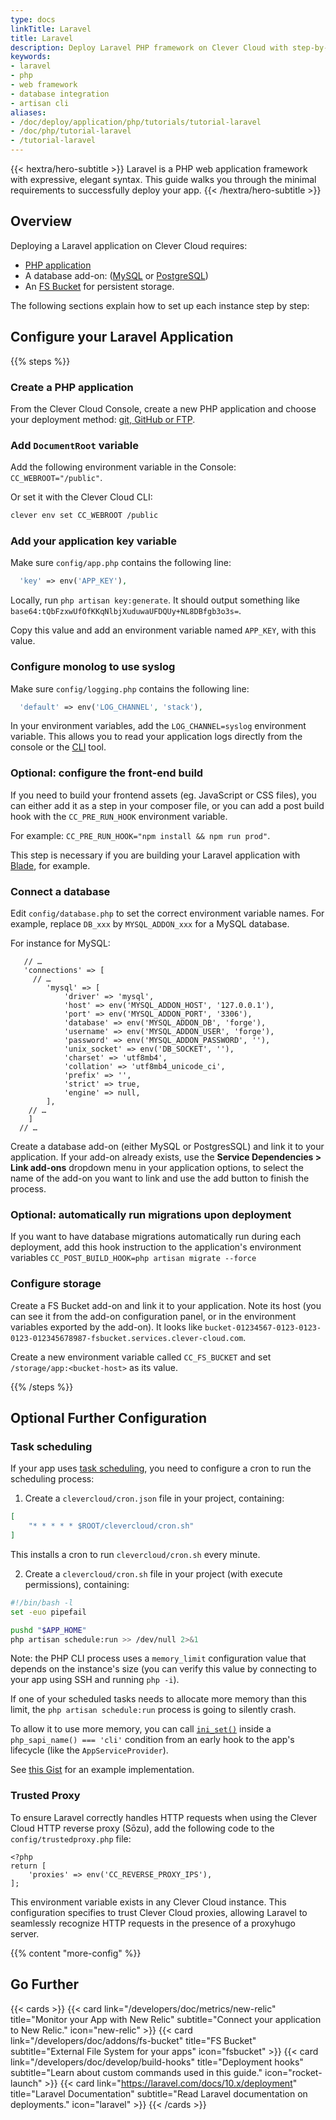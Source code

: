 ```yaml
---
type: docs
linkTitle: Laravel
title: Laravel
description: Deploy Laravel PHP framework on Clever Cloud with step-by-step guide including database integration and configuration management
keywords:
- laravel
- php
- web framework
- database integration
- artisan cli
aliases:
- /doc/deploy/application/php/tutorials/tutorial-laravel
- /doc/php/tutorial-laravel
- /tutorial-laravel
---
```


{{< hextra/hero-subtitle >}}
  Laravel is a PHP web application framework with expressive, elegant syntax. This guide walks you through the minimal requirements to successfully deploy your app.
{{< /hextra/hero-subtitle >}}

## Overview

Deploying a Laravel application on Clever Cloud requires:

- [PHP application](/developers/doc/applications/php)
- A database add-on: ([MySQL](/developers/doc/addons/mysql) or [PostgreSQL](/developers/doc/addons/postgresql))
- An [FS Bucket](/developers/doc/addons/fs-bucket) for persistent storage.

The following sections explain how to set up each instance step by step:

## Configure your Laravel Application

{{% steps %}}

### Create a PHP application

From the Clever Cloud Console, create a new PHP application and choose your deployment method: [git, GitHub or FTP](/developers/doc/quickstart/#choose-how-to-deploy).

### Add `DocumentRoot` variable

Add the following environment variable in the Console: `CC_WEBROOT="/public"`.

Or set it with the Clever Cloud CLI:

  ```bash
  clever env set CC_WEBROOT /public
  ```

### Add your application key variable

Make sure `config/app.php` contains the following line:

```php
  'key' => env('APP_KEY'),
```

Locally, run `php artisan key:generate`. It should output something like `base64:tQbFzxwUfOfKKqNlbjXuduwaUFDQUy+NL8DBfgb3o3s=`.

Copy this value and add an environment variable named `APP_KEY`, with this value.

### Configure monolog to use syslog

Make sure `config/logging.php` contains the following line:

```php
  'default' => env('LOG_CHANNEL', 'stack'),
```

In your environment variables, add the `LOG_CHANNEL=syslog` environment variable. This allows you to read your application logs directly from the console or the [CLI](/developers/doc/cli) tool.

### Optional: configure the front-end build

If you need to build your frontend assets (eg. JavaScript or CSS files), you can either add it as a step in your composer file, or you can add a post build hook with the `CC_PRE_RUN_HOOK` environment variable.

For example: `CC_PRE_RUN_HOOK="npm install && npm run prod"`.

This step is necessary if you are building your Laravel application with [Blade](https://laravel.com/docs/10.x/blade), for example.

### Connect a database

Edit `config/database.php` to set the correct environment variable names. For example, replace `DB_xxx` by `MYSQL_ADDON_xxx` for a MySQL database.

For instance for MySQL:

```php{linenos=table}
   // …
   'connections' => [
     // …
        'mysql' => [
            'driver' => 'mysql',
            'host' => env('MYSQL_ADDON_HOST', '127.0.0.1'),
            'port' => env('MYSQL_ADDON_PORT', '3306'),
            'database' => env('MYSQL_ADDON_DB', 'forge'),
            'username' => env('MYSQL_ADDON_USER', 'forge'),
            'password' => env('MYSQL_ADDON_PASSWORD', ''),
            'unix_socket' => env('DB_SOCKET', ''),
            'charset' => 'utf8mb4',
            'collation' => 'utf8mb4_unicode_ci',
            'prefix' => '',
            'strict' => true,
            'engine' => null,
        ],
    // …
    ]
  // …
```

Create a database add-on (either MySQL or PostgresSQL) and link it to your application. If your add-on already exists, use the **Service Dependencies > Link add-ons** dropdown menu in your application options, to select the name of the add-on you want to link and use the add button to finish the process.

### Optional: automatically run migrations upon deployment

If you want to have database migrations automatically run during each deployment, add this hook instruction to the application's environment variables `CC_POST_BUILD_HOOK=php artisan migrate --force`

### Configure storage

Create a FS Bucket add-on and link it to your application. Note its host (you can see it from the add-on configuration panel, or in the environment variables exported by the add-on). It looks like `bucket-01234567-0123-0123-0123-012345678987-fsbucket.services.clever-cloud.com`.

Create a new environment variable called `CC_FS_BUCKET` and set `/storage/app:<bucket-host>` as its value.

{{% /steps %}}

## Optional Further Configuration

### Task scheduling

If your app uses [task scheduling](https://laravel.com/docs/scheduling), you need to configure a cron to run the scheduling process:

1. Create a `clevercloud/cron.json` file in your project, containing:

```json
[
    "* * * * * $ROOT/clevercloud/cron.sh"
]
```

This installs a cron to run `clevercloud/cron.sh` every minute.

2. Create a `clevercloud/cron.sh` file in your project (with execute permissions), containing:

```bash
#!/bin/bash -l
set -euo pipefail

pushd "$APP_HOME"
php artisan schedule:run >> /dev/null 2>&1
```

Note: the PHP CLI process uses a `memory_limit` configuration value that depends on the instance's size (you can verify this value by connecting to your app using SSH and running `php -i`).

If one of your scheduled tasks needs to allocate more memory than this limit, the `php artisan schedule:run` process is going to silently crash.

To allow it to use more memory, you can call [`ini_set()`](https://www.php.net/manual/en/function.ini-set) inside a `php_sapi_name() === 'cli'` condition from an early hook to the app's lifecycle (like the `AppServiceProvider`).

See [this Gist](https://gist.github.com/dsferruzza/e57dd3db957efe7a649325868f0024a4) for an example implementation.

### Trusted Proxy

To ensure Laravel correctly handles HTTP requests when using the Clever Cloud HTTP reverse proxy (Sōzu), add the following code to the `config/trustedproxy.php` file:

```php{linenos=table}
<?php
return [
    'proxies' => env('CC_REVERSE_PROXY_IPS'),
];
```

This environment variable exists in any Clever Cloud instance. This configuration specifies to trust Clever Cloud proxies, allowing Laravel to seamlessly recognize HTTP requests in the presence of a proxyhugo server.

{{% content "more-config" %}}

## Go Further

{{< cards >}}
  {{< card link="/developers/doc/metrics/new-relic" title="Monitor your App with New Relic" subtitle="Connect your application to New Relic." icon="new-relic" >}}
  {{< card link="/developers/doc/addons/fs-bucket" title="FS Bucket" subtitle="External File System for your apps" icon="fsbucket" >}}
  {{< card link="/developers/doc/develop/build-hooks" title="Deployment hooks" subtitle="Learn about custom commands used in this guide." icon="rocket-launch" >}}
  {{< card link="https://laravel.com/docs/10.x/deployment" title="Laravel Documentation" subtitle="Read Laravel documentation on deployments." icon="laravel" >}}
{{< /cards >}}
